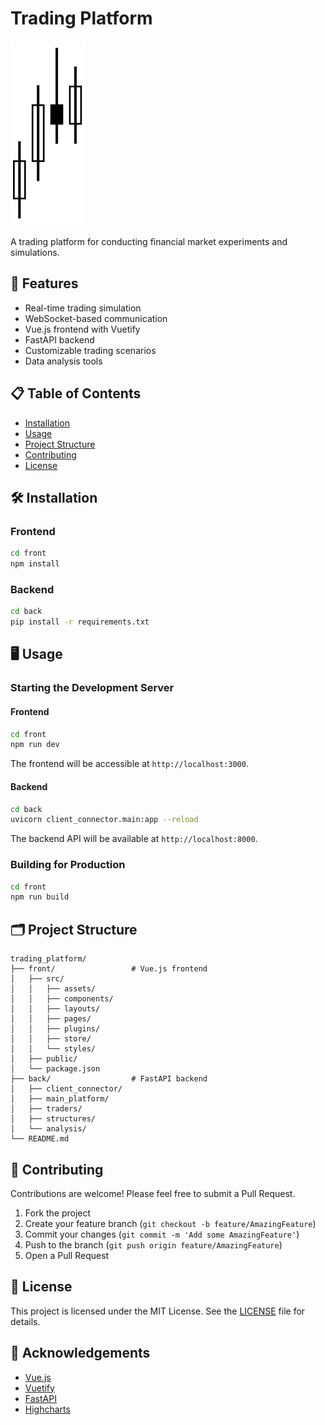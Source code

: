 
# Trading Platform

![Trading Platform Logo](front/src/assets/trading_platform_logo.svg)

A trading platform for conducting financial market experiments and simulations.

## 🚀 Features

- Real-time trading simulation
- WebSocket-based communication
- Vue.js frontend with Vuetify
- FastAPI backend
- Customizable trading scenarios
- Data analysis tools

## 📋 Table of Contents

- [Installation](#installation)
- [Usage](#usage)
- [Project Structure](#project-structure)
- [Contributing](#contributing)
- [License](#license)

## 🛠 Installation

### Frontend

```bash
cd front
npm install
```


### Backend

```bash
cd back
pip install -r requirements.txt
```

## 🖥 Usage

### Starting the Development Server

#### Frontend

```bash
cd front
npm run dev
```

The frontend will be accessible at `http://localhost:3000`.

#### Backend

```bash
cd back
uvicorn client_connector.main:app --reload
```

The backend API will be available at `http://localhost:8000`.

### Building for Production

```bash
cd front
npm run build
```

## 🗂 Project Structure

```
trading_platform/
├── front/                 # Vue.js frontend
│   ├── src/
│   │   ├── assets/
│   │   ├── components/
│   │   ├── layouts/
│   │   ├── pages/
│   │   ├── plugins/
│   │   ├── store/
│   │   └── styles/
│   ├── public/
│   └── package.json
├── back/                  # FastAPI backend
│   ├── client_connector/
│   ├── main_platform/
│   ├── traders/
│   ├── structures/
│   └── analysis/
└── README.md
```

## 🤝 Contributing

Contributions are welcome! Please feel free to submit a Pull Request.

1. Fork the project
2. Create your feature branch (`git checkout -b feature/AmazingFeature`)
3. Commit your changes (`git commit -m 'Add some AmazingFeature'`)
4. Push to the branch (`git push origin feature/AmazingFeature`)
5. Open a Pull Request

## 📄 License

This project is licensed under the MIT License. See the [LICENSE](LICENSE) file for details.

## 🙏 Acknowledgements

- [Vue.js](https://vuejs.org/)
- [Vuetify](https://vuetifyjs.com/)
- [FastAPI](https://fastapi.tiangolo.com/)
- [Highcharts](https://www.highcharts.com/)
